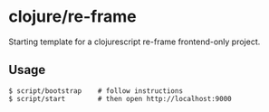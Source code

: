 # clojure/re-frame

Starting template for a clojurescript re-frame frontend-only project.

## Usage

```
$ script/bootstrap    # follow instructions
$ script/start        # then open http://localhost:9000
```
